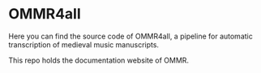 # OMMR4all

Here you can find the source code of OMMR4all, a pipeline for automatic 
transcription of medieval music manuscripts. 

This repo holds the documentation website of OMMR.

